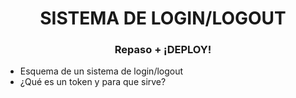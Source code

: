 <h1 align="center"> SISTEMA DE LOGIN/LOGOUT </h1>
<h3 align="center"> Repaso + ¡DEPLOY! </h3>

-   Esquema de un sistema de login/logout
-   ¿Qué es un token y para que sirve?
